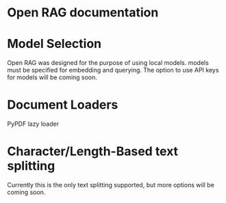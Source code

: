 # Open RAG documentation

# Model Selection

Open RAG was designed for the purpose of using local models. models must be specified for embedding and querying. The option to use API keys for models will be coming soon.

# Document Loaders

PyPDF lazy loader

# Character/Length-Based text splitting

Currently this is the only text splitting supported, but more options will be coming soon.
